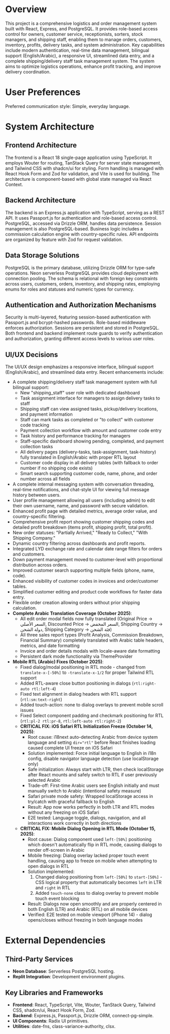 # Overview

This project is a comprehensive logistics and order management system built with React, Express, and PostgreSQL. It provides role-based access control for owners, customer service, receptionists, sorters, stock managers, and shipping staff, enabling them to manage orders, customers, inventory, profits, delivery tasks, and system administration. Key capabilities include modern authentication, real-time data management, bilingual support (English/Arabic), a responsive UI, streamlined data entry, and a complete shipping/delivery staff task management system. The system aims to optimize logistics operations, enhance profit tracking, and improve delivery coordination.

# User Preferences

Preferred communication style: Simple, everyday language.

# System Architecture

## Frontend Architecture

The frontend is a React 18 single-page application using TypeScript. It employs Wouter for routing, TanStack Query for server state management, and Tailwind CSS with shadcn/ui for styling. Form handling is managed with React Hook Form and Zod for validation, and Vite is used for building. The architecture is component-based with global state managed via React Context.

## Backend Architecture

The backend is an Express.js application with TypeScript, serving as a REST API. It uses Passport.js for authentication and role-based access control. PostgreSQL, accessed via Drizzle ORM, handles data persistence. Session management is also PostgreSQL-based. Business logic includes a commission calculation engine with country-specific rules. API endpoints are organized by feature with Zod for request validation.

## Data Storage Solutions

PostgreSQL is the primary database, utilizing Drizzle ORM for type-safe operations. Neon serverless PostgreSQL provides cloud deployment with connection pooling. The schema is relational with foreign key constraints across users, customers, orders, inventory, and shipping rates, employing enums for roles and statuses and numeric types for currency.

## Authentication and Authorization Mechanisms

Security is multi-layered, featuring session-based authentication with Passport.js and bcrypt-hashed passwords. Role-based middleware enforces authorization. Sessions are persistent and stored in PostgreSQL. Both frontend and backend implement route guards to verify authentication and authorization, granting different access levels to various user roles.

## UI/UX Decisions

The UI/UX design emphasizes a responsive interface, bilingual support (English/Arabic), and streamlined data entry. Recent enhancements include:
- A complete shipping/delivery staff task management system with full bilingual support:
  - New "shipping_staff" user role with dedicated dashboard
  - Task assignment interface for managers to assign delivery tasks to staff
  - Shipping staff can view assigned tasks, pickup/delivery locations, and payment information
  - Staff can mark tasks as completed or "to collect" with customer code tracking
  - Payment collection workflow with amount and customer code entry
  - Task history and performance tracking for managers
  - Staff-specific dashboard showing pending, completed, and payment collection tasks
  - All delivery pages (delivery-tasks, task-assignment, task-history) fully translated in English/Arabic with proper RTL layout
  - Customer code display in all delivery tables (with fallback to order number if no shipping code exists)
  - Smart search supporting customer code, name, phone, and order number across all fields
- A complete internal messaging system with conversation threading, real-time notifications, and chat-style UI for viewing full message history between users.
- User profile management allowing all users (including admin) to edit their own username, name, and password with secure validation.
- Enhanced profit page with detailed metrics, average order value, and country-specific filtering.
- Comprehensive profit report showing customer shipping codes and detailed profit breakdown (items profit, shipping profit, total profit).
- New order statuses: "Partially Arrived," "Ready to Collect," "With Shipping Company."
- Dynamic country filtering across dashboards and profit reports.
- Integrated LYD exchange rate and calendar date range filters for orders and customers.
- Down payment management moved to customer-level with proportional distribution across orders.
- Improved customer search supporting multiple fields (phone, name, code).
- Enhanced visibility of customer codes in invoices and order/customer tables.
- Simplified customer editing and product code workflows for faster data entry.
- Flexible order creation allowing orders without prior shipping calculation.
- **Complete Arabic Translation Coverage (October 2025)**:
  - All edit order modal fields now fully translated (Original Price → السعر الأصلي, Discounted Price → السعر المخفض, Shipping Country → دولة الشحن, Shipping Category → فئة الشحن)
  - All three sales report types (Profit Analysis, Commission Breakdown, Financial Summary) completely translated with Arabic table headers, metrics, and date formatting
  - Invoice and order details modals with locale-aware date formatting
  - Persistent dark mode functionality via ThemeProvider
- **Mobile RTL (Arabic) Fixes (October 2025)**:
  - Fixed dialog/modal positioning in RTL mode - changed from `translate-x-[-50%]` to `-translate-x-1/2` for proper Tailwind RTL support
  - Added RTL-aware close button positioning in dialogs (`rtl:right-auto rtl:left-4`)
  - Fixed text alignment in dialog headers with RTL support (`rtl:sm:text-right`)
  - Added touch-action: none to dialog overlays to prevent mobile scroll issues
  - Fixed Select component padding and checkmark positioning for RTL (`rtl:pl-2 rtl:pr-8`, `rtl:left-auto rtl:right-2`)
  - **CRITICAL FIX: iOS Safari RTL Initialization Freeze (October 14, 2025)**:
    - Root cause: i18next auto-detecting Arabic from device system language and setting `dir="rtl"` before React finishes loading caused complete UI freeze on iOS Safari
    - Solution implemented: Force initial language to English in i18n config, disable navigator language detection (use localStorage only)
    - Safe initialization: Always start with LTR, then check localStorage after React mounts and safely switch to RTL if user previously selected Arabic
    - Trade-off: First-time Arabic users see English initially and must manually switch to Arabic (intentional safety measure)
    - Safari private mode safety: Wrapped localStorage access in try/catch with graceful fallback to English
    - Result: App now works perfectly in both LTR and RTL modes without any freezing on iOS Safari
    - E2E tested: Language toggle, dialogs, navigation, and all interactions work correctly in both directions
  - **CRITICAL FIX: Mobile Dialog Opening in RTL Mode (October 15, 2025)**:
    - Root cause: Dialog component used `left-[50%]` positioning which doesn't automatically flip in RTL mode, causing dialogs to render off-screen in Arabic
    - Mobile freezing: Dialog overlay lacked proper touch event handling, causing app to freeze on mobile when attempting to open dialogs in RTL
    - Solution implemented:
      1. Changed dialog positioning from `left-[50%]` to `start-[50%]` - CSS logical property that automatically becomes `left` in LTR and `right` in RTL
      2. Added `touch-none` class to dialog overlay to prevent mobile touch event blocking
    - Result: Dialogs now open smoothly and are properly centered in both English (LTR) and Arabic (RTL) on all mobile devices
    - Verified: E2E tested on mobile viewport (iPhone 14) - dialog opens/closes without freezing in both language modes

# External Dependencies

## Third-Party Services

- **Neon Database**: Serverless PostgreSQL hosting.
- **Replit Integration**: Development environment plugins.

## Key Libraries and Frameworks

- **Frontend**: React, TypeScript, Vite, Wouter, TanStack Query, Tailwind CSS, shadcn/ui, React Hook Form, Zod.
- **Backend**: Express.js, Passport.js, Drizzle ORM, connect-pg-simple.
- **UI Components**: Radix UI primitives.
- **Utilities**: date-fns, class-variance-authority, clsx.